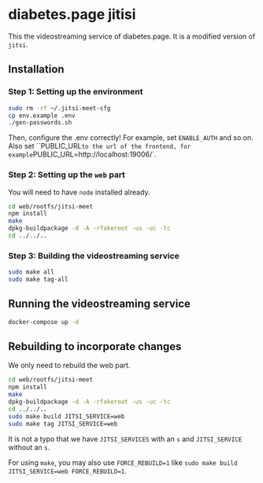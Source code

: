 # diabetes.page jitisi

This the videostreaming service of diabetes.page. It is a modified version of `jitsi`.

## Installation

### Step 1: Setting up the environment

```bash
sudo rm -rf ~/.jitsi-meet-cfg
cp env.example .env
./gen-passwords.sh
```

Then, configure the .env correctly! For example, set `ENABLE_AUTH` and so on. Also set ``PUBLIC_URL` to the url of the frontend, for example `PUBLIC_URL=http://localhost:19006/`.

### Step 2: Setting up the `web` part

You will need to have `node` installed already.

```bash
cd web/rootfs/jitsi-meet
npm install
make
dpkg-buildpackage -d -A -rfakeroot -us -uc -tc
cd ../../..
```

### Step 3: Building the videostreaming service
```bash
sudo make all
sudo make tag-all
```

## Running the videostreaming service

```bash
docker-compose up -d
```

## Rebuilding to incorporate changes

We only need to rebuild the web part.

```bash
cd web/rootfs/jitsi-meet
npm install
make
dpkg-buildpackage -d -A -rfakeroot -us -uc -tc
cd ../../..
sudo make build JITSI_SERVICE=web
sudo make tag JITSI_SERVICE=web
```

It is not a typo that we have `JITSI_SERVICES` with an `s` and `JITSI_SERVICE` without an `s`.

For using `make`, you may also use `FORCE_REBUILD=1` like `sudo make build JITSI_SERVICE=web FORCE_REBUILD=1`.
